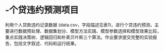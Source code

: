 # -个贷违约预测项目
利用个人贷款违约记录数据 (data.csv，字段描述见表1)，进行个贷违约预测，主要进行数据预处理、数据集划分、模型方法实践、模型参数选择和模型效果比较，重点实践决策树、逻辑回归和朴素贝叶斯三个算法。作业要求提交完整的实验报告，包括文字叙述、代码和运行结果。
